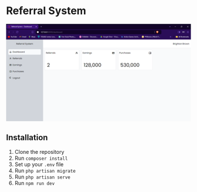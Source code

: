 # Referral System

![My Image](IMG.png)

## Installation

1. Clone the repository
2. Run `composer install`
3. Set up your `.env` file
4. Run `php artisan migrate`
5. Run `php artisan serve`
5. Run `npm run dev`
